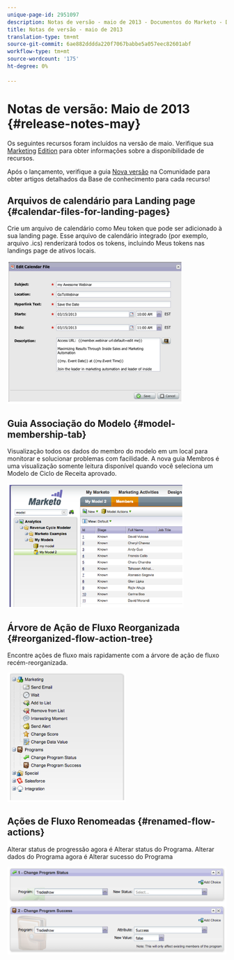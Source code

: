 ```yaml
---
unique-page-id: 2951097
description: Notas de versão - maio de 2013 - Documentos do Marketo - Documentação do produto
title: Notas de versão - maio de 2013
translation-type: tm+mt
source-git-commit: 6ae882dddda220f7067babbe5a057eec82601abf
workflow-type: tm+mt
source-wordcount: '175'
ht-degree: 0%

---
```



# Notas de versão: Maio de 2013 {#release-notes-may}

Os seguintes recursos foram incluídos na versão de maio. Verifique sua [Marketing](https://docs.marketo.com/display/docs/assets/pricing.php) [Edition](https://docs.marketo.com/display/docs/assets/pricing.php) para obter informações sobre a disponibilidade de recursos.

Após o lançamento, verifique a guia [Nova versão](release-notes-december-2013.md) na Comunidade para obter artigos detalhados da Base de conhecimento para cada recurso!

## Arquivos de calendário para Landing page {#calendar-files-for-landing-pages}

Crie um arquivo de calendário como Meu token que pode ser adicionado à sua landing page. Esse arquivo de calendário integrado (por exemplo, arquivo .ics) renderizará todos os tokens, incluindo Meus tokens nas landings page de ativos locais.

![](assets/image2014-9-22-16-3a3-3a18.png)

## Guia Associação do Modelo {#model-membership-tab}

Visualização todos os dados do membro do modelo em um local para monitorar e solucionar problemas com facilidade. A nova guia Membros é uma visualização somente leitura disponível quando você seleciona um Modelo de Ciclo de Receita aprovado.

![](assets/image2014-9-22-16-3a3-3a33.png)

## Árvore de Ação de Fluxo Reorganizada {#reorganized-flow-action-tree}

Encontre ações de fluxo mais rapidamente com a árvore de ação de fluxo recém-reorganizada.

![](assets/image2014-9-22-16-3a3-3a58.png)

## Ações de Fluxo Renomeadas {#renamed-flow-actions}

Alterar status de progressão agora é Alterar status do Programa. Alterar dados do Programa agora é Alterar sucesso do Programa

![](assets/image2014-9-22-16-3a4-3a17.png)

